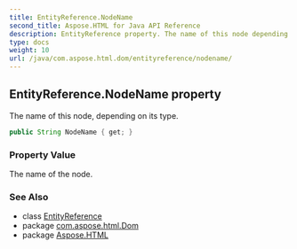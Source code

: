 ```yaml
---
title: EntityReference.NodeName
second_title: Aspose.HTML for Java API Reference
description: EntityReference property. The name of this node depending on its type
type: docs
weight: 10
url: /java/com.aspose.html.dom/entityreference/nodename/
---
```

## EntityReference.NodeName property

The name of this node, depending on its type.

```java
public String NodeName { get; }
```

### Property Value

The name of the node.

### See Also

* class [EntityReference](../)
* package [com.aspose.html.Dom](../../entityreference/)
* package [Aspose.HTML](../../../)
